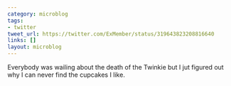 ```yaml
---
category: microblog
tags:
- twitter
tweet_url: https://twitter.com/ExMember/status/319643823208816640
links: []
layout: microblog
---
```

Everybody was wailing about the death of the Twinkie but I jut figured out why I can never find the cupcakes I like.
